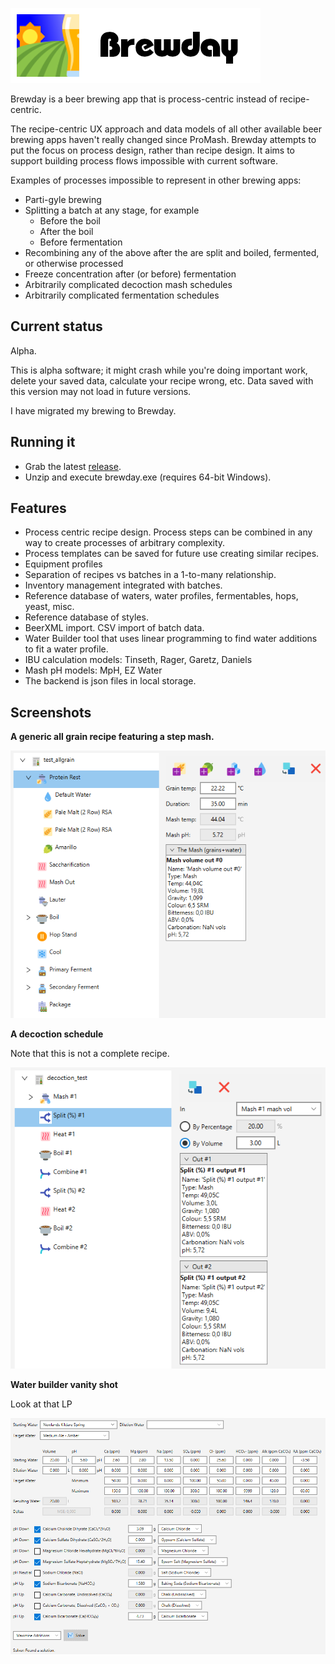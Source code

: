 ![](data/img/brewday_splash.bmp)

Brewday is a beer brewing app that is process-centric instead of recipe-centric.

The recipe-centric UX approach and data models of all other available beer 
brewing apps haven't really changed since ProMash. Brewday attempts to put the 
focus on process design, rather than recipe design. It aims to support building 
process flows impossible with current software.

Examples of processes impossible to represent in other brewing apps:
 * Parti-gyle brewing 
 * Splitting a batch at any stage, for example
     * Before the boil
     * After the boil
     * Before fermentation
 * Recombining any of the above after the are split and boiled, fermented, or otherwise processed
 * Freeze concentration after (or before) fermentation 
 * Arbitrarily complicated decoction mash schedules
 * Arbitrarily complicated fermentation schedules

Current status
-------------- 
Alpha. 

This is alpha software; it might crash while you're doing important work, delete
your saved data, calculate your recipe wrong, etc. Data saved with this version
may not load in future versions.

I have migrated my brewing to Brewday.

Running it
----------
* Grab the latest [release](https://github.com/alanmclachlan/brewday/releases).
* Unzip and execute brewday.exe (requires 64-bit Windows).

Features
------------
 * Process centric recipe design. Process steps can be combined in any way to 
 create processes of arbitrary complexity. 
 * Process templates can be saved for future use creating similar recipes.
 * Equipment profiles
 * Separation of recipes vs batches in a 1-to-many relationship. 
 * Inventory management integrated with batches.
 * Reference database of waters, water profiles, fermentables, hops, yeast, misc.
 * Reference database of styles.
 * BeerXML import. CSV import of batch data.
 * Water Builder tool that uses linear programming to find water additions to fit a 
 water profile.
 * IBU calculation models: Tinseth, Rager, Garetz, Daniels
 * Mash pH models: MpH, EZ Water
 * The backend is json files in local storage.
 
Screenshots
-----------
**A generic all grain recipe featuring a step mash.**

![All grain step mash](all_grain.PNG)

**A decoction schedule**

Note that this is not a complete recipe.

![Decoction mash schedule](decoction.PNG)

**Water builder vanity shot**

Look at that LP

![Water builder](waterbuilder.PNG)


